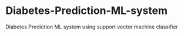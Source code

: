 # Diabetes-Prediction-ML-system
Diabetes Prediction ML system using support vector machine classifier
